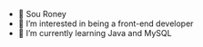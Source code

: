 - 👋 Sou Roney  
- 👀 I’m interested in being a front-end developer
- 🌱 I’m currently learning Java and MySQL
<!-- 💞️ I’m looking to collaborate on: -->
<!-- 📫 How to reach me: -->
<!-- 😄 Pronouns: -->
<!-- ⚡ Fun fact: -->

<!---
akirar0n/akirar0n is a ✨ special ✨ repository because its `README.md` (this file) appears on your GitHub profile.
You can click the Preview link to take a look at your changes.
--->
